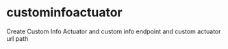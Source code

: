 # custominfoactuator
Create Custom Info Actuator and custom info endpoint and custom actuator url path

